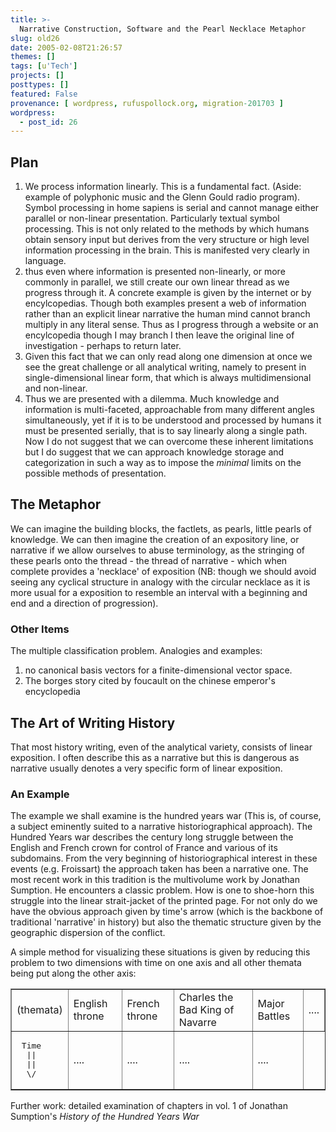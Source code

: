 ```yaml
---
title: >-
  Narrative Construction, Software and the Pearl Necklace Metaphor
slug: old26
date: 2005-02-08T21:26:57
themes: []
tags: [u'Tech']
projects: []
posttypes: []
featured: False
provenance: [ wordpress, rufuspollock.org, migration-201703 ]
wordpress:
  - post_id: 26
---
```


<h2>
	Plan
</h2>

<ol>
	<li>
		We process information linearly. This is a fundamental fact. (Aside: example of polyphonic music and the Glenn Gould radio program). Symbol processing in home sapiens is serial and cannot manage either parallel or non-linear presentation. Particularly textual symbol processing. This is not only related to the methods by which humans obtain sensory input but derives from the very structure or high level information processing in the brain. This is manifested very clearly in language.
	</li>
	<li>
		thus even where information is presented non-linearly, or more commonly in parallel, we still create our own linear thread as we progress through it. A concrete example is given by the internet or by encylcopedias. Though both examples present a web of information rather than an explicit linear narrative the human mind cannot branch multiply in any literal sense. Thus as I progress through a website or an encylcopedia though I may branch I then leave the original line of investigation - perhaps to return later.
	</li>
	<li>
		Given this fact that we can only read along one dimension at once we see the great challenge or all analytical writing, namely to present in single-dimensional linear form, that which is always multidimensional and non-linear.
	</li>
	<li>
		Thus we are presented with a dilemma. Much knowledge and information is multi-faceted, approachable from many different angles simultaneously, yet if it is to be understood and processed by humans it must be presented serially, that is to say linearly along a single path. Now I do not suggest that we can overcome these inherent limitations but I do suggest that we can approach knowledge storage and categorization in such a way as to impose the  <em>minimal</em> limits on the possible methods of presentation.
	</li>
</ol>
	
<h2>
	The Metaphor
</h2>
We can imagine the building blocks, the factlets, as pearls, little pearls of knowledge. We can then imagine the creation of an expository line, or narrative if we allow ourselves to abuse terminology, as the stringing of these pearls onto the thread - the thread of narrative - which when complete provides a 'necklace' of exposition (NB: though we should avoid seeing any cyclical structure in analogy with the circular necklace as it is more usual for a exposition to resemble an interval with a beginning and end and a direction of progression).
	
<h3>
	Other Items
</h3>
<p>
	The multiple classification problem. Analogies and examples:
</p>
<ol>
	<li>
		no canonical basis vectors for a finite-dimensional vector space.
	</li>
	<li>
		The borges story cited by foucault on the chinese emperor's encyclopedia
	</li>
</ol>
<h2>
	The Art of Writing History
</h2>
That most history writing, even of the analytical variety, consists of linear exposition. I often describe this as a narrative but this is dangerous as narrative usually denotes a very specific form of linear exposition. 

<h3>
	An Example
</h3>
<p>
	The example we shall examine is the hundred years war (This is, of course, a subject eminently suited to a narrative historiographical approach). The Hundred Years war describes the century long struggle between the English and French crown for control of France and various of its subdomains.  From the very beginning of historiographical interest in these events (e.g. Froissart) the approach taken has been a narrative one. The most recent work in this tradition is the multivolume work by Jonathan Sumption. He encounters a classic problem. How is one to shoe-horn this struggle into the linear strait-jacket of the printed page. For not only do we have the obvious approach given by time's arrow (which is the backbone of traditional 'narrative' in history) but also the thematic structure given by the geographic dispersion of the conflict.
</p>
<p>
	A simple method for visualizing these situations is given by reducing this problem to two dimensions with time on one axis and all other themata being put along the other axis:
</p>
<table border="1">
	<tr>
		<td>(themata)</td>
		<td>English throne</td>
		<td>French throne</td>
		<td>Charles the Bad King of Navarre</td>
		<td>Major Battles</td>
		<td>....</td>
	</tr>
	<tr>
		<td><pre>
 Time
  ||
  ||
  \/
</pre>
		</td>
		<td>....</td>
		<td>....</td>
		<td>....</td>
		<td>....</td>
	</tr>
</table>
<p>
	Further work: detailed examination of chapters in vol. 1 of Jonathan Sumption's <em>History of the Hundred Years War</em>
</p>

